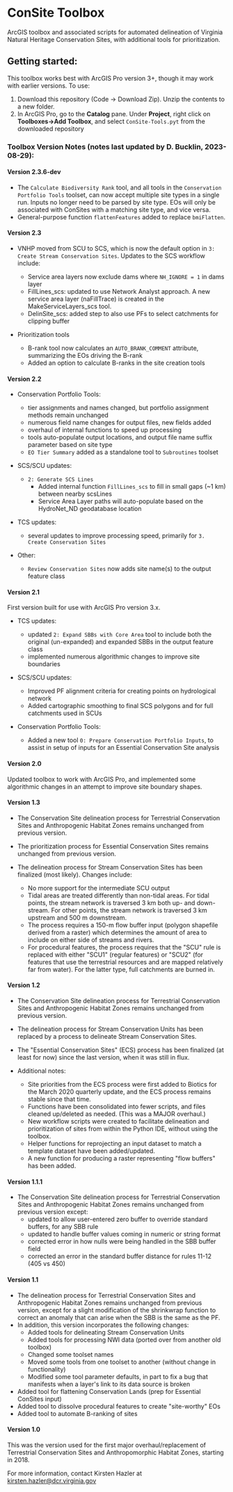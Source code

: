 # ConSite Toolbox
ArcGIS toolbox and associated scripts for automated delineation of Virginia Natural Heritage Conservation Sites, with additional tools for prioritization.

## Getting started:
This toolbox works best with ArcGIS Pro version 3+, though it may work with earlier versions. To use:
1. Download this repository (Code -> Download Zip). Unzip the contents to a new folder.
2. In ArcGIS Pro, go to the **Catalog** pane. Under **Project**, right click on **Toolboxes->Add Toolbox**, and select `ConSite-Tools.pyt` from the downloaded repository

### Toolbox Version Notes (notes last updated by D. Bucklin, 2023-08-29):

#### Version 2.3.6-dev

- The `Calculate Biodiversity Rank` tool, and all tools in the `Conservation Portfolio Tools` toolset, can now accept multiple site types in a single run. Inputs no longer need to be parsed by site type. EOs will only be associated with ConSites with a matching site type, and vice versa.
- General-purpose function `flattenFeatures` added to replace `bmiFlatten`.

#### Version 2.3

- VNHP moved from SCU to SCS, which is now the default option in `3: Create Stream Conservation Sites`. Updates to the SCS workflow include:
  - Service area layers now exclude dams where `NH_IGNORE = 1` in dams layer
  - FillLines_scs: updated to use Network Analyst approach. A new service area layer (naFillTrace) is created in the MakeServiceLayers_scs tool.
  - DelinSite_scs: added step to also use PFs to select catchments for clipping buffer

- Prioritization tools
  - B-rank tool now calculates an `AUTO_BRANK_COMMENT` attribute, summarizing the EOs driving the B-rank
  - Added an option to calculate B-ranks in the site creation tools

#### Version 2.2

- Conservation Portfolio Tools:
  - tier assignments and names changed, but portfolio assignment methods remain unchanged
  - numerous field name changes for output files, new fields added
  - overhaul of internal functions to speed up processing
  - tools auto-populate output locations, and output file name suffix parameter based on site type
  - `EO Tier Summary` added as a standalone tool to `Subroutines` toolset

- SCS/SCU updates:
  - `2: Generate SCS Lines`
    - Added internal function `FillLines_scs` to fill in small gaps (~1 km) between nearby scsLines
    - Service Area Layer paths will auto-populate based on the HydroNet_ND geodatabase location

- TCS updates:
  - several updates to improve processing speed, primarily for `3. Create Conservation Sites` 

- Other:
  - `Review Conservation Sites` now adds site name(s) to the output feature class

#### Version 2.1

First version built for use with ArcGIS Pro version 3.x.

- TCS updates:
  - updated `2: Expand SBBs with Core Area` tool to include both the original (un-expanded) and expanded SBBs in the output feature class
  - implemented numerous algorithmic changes to improve site boundaries

- SCS/SCU updates:
  - Improved PF alignment criteria for creating points on hydrological network
  - Added cartographic smoothing to final SCS polygons and for full catchments used in SCUs

- Conservation Portfolio Tools:
  - Added a new tool `0: Prepare Conservation Portfolio Inputs`, to assist in setup of inputs for an Essential Conservation Site analysis

#### Version 2.0
Updated toolbox to work with ArcGIS Pro, and implemented some algorithmic changes in an attempt to improve site boundary shapes.

#### Version 1.3
- The Conservation Site delineation process for Terrestrial Conservation Sites and Anthropogenic Habitat Zones remains unchanged from previous version.

- The prioritization process for Essential Conservation Sites remains unchanged from previous version.

- The delineation process for Stream Conservation Sites has been finalized (most likely). Changes include:
   - No more support for the intermediate SCU output
   - Tidal areas are treated differently than non-tidal areas. For tidal points, the stream network is traversed 3 km both up- and down-stream. For other points, the stream network is traversed 3 km upstream and 500 m downstream.
   - The process requires a 150-m flow buffer input (polygon shapefile derived from a raster) which determines the amount of area to include on either side of streams and rivers.
   - For procedural features, the process requires that the "SCU" rule is replaced with either "SCU1" (regular features) or "SCU2" (for features that use the terrestrial resources and are mapped relatively far from water). For the latter type, full catchments are burned in.


#### Version 1.2 
- The Conservation Site delineation process for Terrestrial Conservation Sites and Anthropogenic Habitat Zones remains unchanged from previous version.

- The delineation process for Stream Conservation Units has been replaced by a process to delineate Stream Conservation Sites. 

- The "Essential Conservation Sites" (ECS) process has been finalized (at least for now) since the last version, when it was still in flux. 

- Additional notes:
   - Site priorities from the ECS process were first added to Biotics for the March 2020 quarterly update, and the ECS process remains stable since that time. 
   - Functions have been consolidated into fewer scripts, and files cleaned up/deleted as needed. (This was a MAJOR overhaul.)
   - New workflow scripts were created to facilitate delineation and prioritization of sites from within the Python IDE, without using the toolbox.
   - Helper functions for reprojecting an input dataset to match a template dataset have been added/updated.
   - A new function for producing a raster representing "flow buffers" has been added.

#### Version 1.1.1
- The Conservation Site delineation process for Terrestrial Conservation Sites and Anthropogenic Habitat Zones remains unchanged from previous version except:
   - updated to allow user-entered zero buffer to override standard buffers, for any SBB rule
   - updated to handle buffer values coming in numeric or string format
   - corrected error in how nulls were being handled in the SBB buffer field
   - corrected an error in the standard buffer distance for rules 11-12 (405 vs 450)

#### Version 1.1
- The delineation process for Terrestrial Conservation Sites and Anthropogenic Habitat Zones remains unchanged from previous version, except for a slight modification of the shrinkwrap function to correct an anomaly that can arise when the SBB is the same as the PF. 
- In addition, this version incorporates the following changes:
   - Added tools for delineating Stream Conservation Units
   - Added tools for processing NWI data (ported over from another old toolbox)
   - Changed some toolset names
   - Moved some tools from one toolset to another (without change in functionality)
   - Modified some tool parameter defaults, in part to fix a bug that manifests when a layer's link to its data source is broken
- Added tool for flattening Conservation Lands (prep for Essential ConSites input)
- Added tool to dissolve procedural features to create "site-worthy" EOs
- Added tool to automate B-ranking of sites

#### Version 1.0
This was the version used for the first major overhaul/replacement of Terrestrial Conservation Sites and Anthropomorphic Habitat Zones, starting in 2018.

For more information, contact Kirsten Hazler at kirsten.hazler@dcr.virginia.gov
